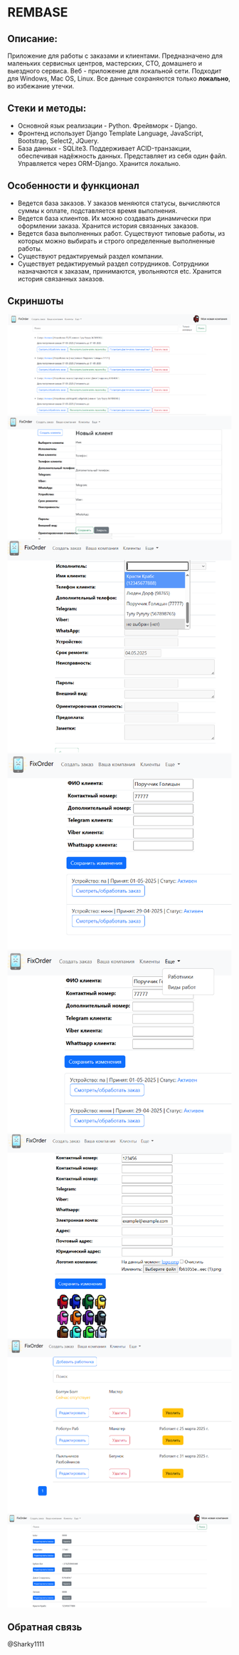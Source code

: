 # REMBASE

## Описание:
Приложение для работы с заказами и клиентами. Предназначено для маленьких сервисных центров, мастерских, СТО, домашнего и выездного сервиса. Веб - приложение для локальной сети. Подходит для Windows, Mac OS, Linux. Все данные сохраняются только **локально**, во избежание утечки. 

## Стеки и методы:
- Основной язык реализации - Python. Фрейвморк -  Django. 
- Фронтенд использует Django Template Language, JavaScript,  Bootstrap, Select2, JQuery. 
- База данных - SQLite3. Поддерживает ACID-транзакции, обеспечивая надёжность данных. Представляет из себя один файл. Управляется через ORM-Django. Хранится локально. 

## Особенности и функционал
- Ведется база заказов. У заказов меняются статусы, вычисляются суммы к оплате, подставляется время выполнения.
- Ведется база клиентов. Их можно создавать динамически при оформлении заказа. Хранится история связанных заказов.
- Ведется база выполненных работ. Существуют типовые работы, из которых можно выбирать и строго определенные выполненные работы.
- Существуют редактируемый раздел компании.
- Существует редактируемый раздел сотрудников. Сотрудники назначаются к заказам, принимаются, увольняются etc. Хранится история связанных заказов.

## Скриншоты
![Screeshots of app](/assets/images/01.png)
![Screeshots of app](/assets/images/02.png)
![Screeshots of app](/assets/images/03.png)
![Screeshots of app](/assets/images/04.png)
![Screeshots of app](/assets/images/05.png)
![Screeshots of app](/assets/images/06.png)
![Screeshots of app](/assets/images/07.png)
![Screeshots of app](/assets/images/08.png)

## Обратная связь
@Sharky1111
